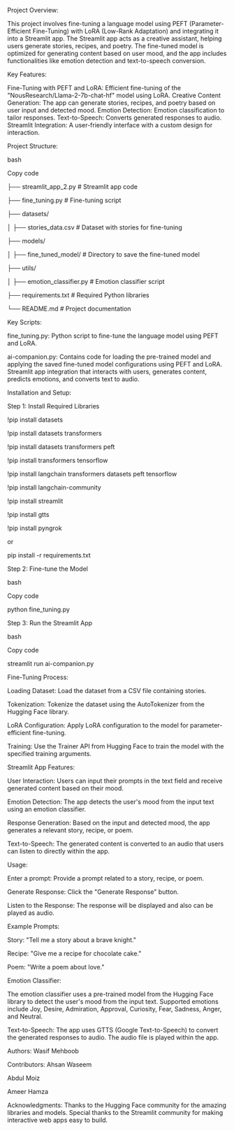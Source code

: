 Project Overview:

This project involves fine-tuning a language model using PEFT (Parameter-Efficient Fine-Tuning) with LoRA (Low-Rank Adaptation) and integrating it into a Streamlit app. The Streamlit app acts as a creative assistant, helping users generate stories, recipes, and poetry. The fine-tuned model is optimized for generating content based on user mood, and the app includes functionalities like emotion detection and text-to-speech conversion.


Key Features:

Fine-Tuning with PEFT and LoRA: Efficient fine-tuning of the "NousResearch/Llama-2-7b-chat-hf" model using LoRA.
Creative Content Generation: The app can generate stories, recipes, and poetry based on user input and detected mood.
Emotion Detection: Emotion classification to tailor responses.
Text-to-Speech: Converts generated responses to audio.
Streamlit Integration: A user-friendly interface with a custom design for interaction.


Project Structure:

bash

Copy code

├── streamlit_app_2.py          # Streamlit app code

├── fine_tuning.py              # Fine-tuning script

├── datasets/

│   ├── stories_data.csv        # Dataset with stories for fine-tuning

├── models/

│   ├── fine_tuned_model/       # Directory to save the fine-tuned model

├── utils/

│   ├── emotion_classifier.py   # Emotion classifier script

├── requirements.txt            # Required Python libraries

└── README.md                   # Project documentation


Key Scripts:

fine_tuning.py: Python script to fine-tune the language model using PEFT and LoRA.

ai-companion.py: Contains code for loading the pre-trained model and applying the saved fine-tuned model configurations using PEFT and LoRA. Streamlit app integration that interacts with users, generates content, predicts emotions, and converts text to audio.


Installation and Setup:

Step 1: Install Required Libraries

!pip install datasets

!pip install datasets transformers

!pip install datasets transformers peft

!pip install transformers tensorflow

!pip install langchain transformers datasets peft tensorflow 

!pip install langchain-community

!pip install streamlit

!pip install gtts

!pip install pyngrok

or

pip install -r requirements.txt


Step 2: Fine-tune the Model

bash

Copy code

python fine_tuning.py

Step 3: Run the Streamlit App

bash

Copy code

streamlit run ai-companion.py


Fine-Tuning Process:

Loading Dataset: Load the dataset from a CSV file containing stories.

Tokenization: Tokenize the dataset using the AutoTokenizer from the Hugging Face library.

LoRA Configuration: Apply LoRA configuration to the model for parameter-efficient fine-tuning.

Training: Use the Trainer API from Hugging Face to train the model with the specified training arguments.


Streamlit App Features:

User Interaction: Users can input their prompts in the text field and receive generated content based on their mood.

Emotion Detection: The app detects the user's mood from the input text using an emotion classifier.

Response Generation: Based on the input and detected mood, the app generates a relevant story, recipe, or poem.

Text-to-Speech: The generated content is converted to an audio that users can listen to directly within the app.


Usage:

Enter a prompt: Provide a prompt related to a story, recipe, or poem.

Generate Response: Click the "Generate Response" button.

Listen to the Response: The response will be displayed and also can be played as audio.


Example Prompts:

Story: "Tell me a story about a brave knight."

Recipe: "Give me a recipe for chocolate cake."

Poem: "Write a poem about love."


Emotion Classifier:

The emotion classifier uses a pre-trained model from the Hugging Face library to detect the user's mood from the input text.
Supported emotions include Joy, Desire, Admiration, Approval, Curiosity, Fear, Sadness, Anger, and Neutral.


Text-to-Speech:
The app uses GTTS (Google Text-to-Speech) to convert the generated responses to audio.
The audio file is played within the app.


Authors:
Wasif Mehboob


Contributors:
Ahsan Waseem

Abdul Moiz

Ameer Hamza


Acknowledgments:
Thanks to the Hugging Face community for the amazing libraries and models.
Special thanks to the Streamlit community for making interactive web apps easy to build.
